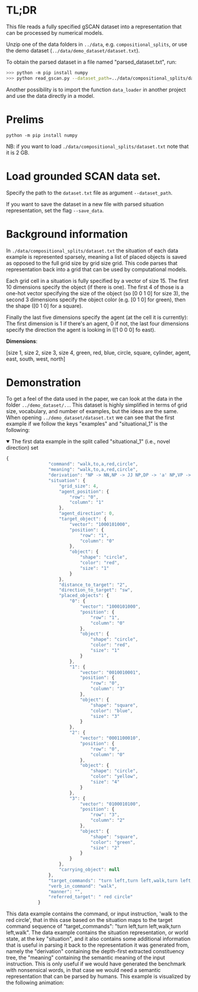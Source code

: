 # TL;DR
This file reads a fully specified gSCAN dataset into a representation that can be processed by numerical models.
 
Unzip one of the data folders in `../data`, e.g. `compositional_splits`, or use the demo dataset (`../data/demo_dataset/dataset.txt`).
 
To obtain the parsed dataset in a file named "parsed_dataset.txt", run:
```bash
>>> python -m pip install numpy
>>> python read_gscan.py --dataset_path=../data/compositional_splits/dataset.txt --save_data --output_file=parsed_dataset.txt
```

Another possibility is to import the function `data_loader` in another project and use the data directly in a model.

# Prelims
```python -m pip install numpy```

NB: if you want to load `./data/compositional_splits/dataset.txt` note that it is 2 GB.

# Load grounded SCAN data set.
Specify the path to the `dataset.txt` file as argument `--dataset_path`.

If you want to save the dataset in a new file with parsed situation representation, set the flag `--save_data`.

# Background information

In `./data/compositional_splits/dataset.txt` the situation of each data example is represented sparsely,
meaning a list of placed objects is saved as opposed to the full grid size by grid size grid.
This code parses that representation back into a grid that can be used by computational models.

Each grid cell in a situation is fully specified by a vector of size 15.
The first 10 dimensions specify the object (if there is one). The first 4 of those is a one-hot vector
specifying the size of the object (so [0 0 1 0] for size 3), the second 3 dimensions specify
the object color (e.g. [0 1 0] for green), then the shape ([0 1 0] for a square).

Finally the last five dimensions specify the agent (at the cell it is currently):
The first dimension is 1 if there's an agent, 0 if not, the last four dimensions specify the
direction the agent is looking in ([1 0 0 0] fo east).

**Dimensions**:

[size 1, size 2, size 3, size 4, green, red, blue, circle, square, cylinder, agent, east, south, west, north]

# Demonstration

To get a feel of the data used in the paper, we can look at the data in the folder `../demo_dataset/..`. This dataset is highly simplified in terms of grid size, vocabulary, and number of examples, but the ideas are the same. When opening `../demo_dataset/dataset.txt` we can see that the first example if we follow the keys "examples" and "situational_1" is the following: 

<details open>
<summary>The first data example in the split called "situational_1" (i.e., novel direction) set</summary>
<p>
 
```javascript
{
                "command": "walk,to,a,red,circle",
                "meaning": "walk,to,a,red,circle",
                "derivation": "NP -> NN,NP -> JJ NP,DP -> 'a' NP,VP -> VV_intrans 'to' DP,ROOT -> VP;T:walk,NT:VV_intransitive -> walk,T:to,T:a,T:red,NT:JJ -> red,T:circle,NT:NN -> circle",
                "situation": {
                    "grid_size": 4,
                    "agent_position": {
                        "row": "0",
                        "column": "1"
                    },
                    "agent_direction": 0,
                    "target_object": {
                        "vector": "1000101000",
                        "position": {
                            "row": "1",
                            "column": "0"
                        },
                        "object": {
                            "shape": "circle",
                            "color": "red",
                            "size": "1"
                        }
                    },
                    "distance_to_target": "2",
                    "direction_to_target": "sw",
                    "placed_objects": {
                        "0": {
                            "vector": "1000101000",
                            "position": {
                                "row": "1",
                                "column": "0"
                            },
                            "object": {
                                "shape": "circle",
                                "color": "red",
                                "size": "1"
                            }
                        },
                        "1": {
                            "vector": "0010010001",
                            "position": {
                                "row": "0",
                                "column": "3"
                            },
                            "object": {
                                "shape": "square",
                                "color": "blue",
                                "size": "3"
                            }
                        },
                        "2": {
                            "vector": "0001100010",
                            "position": {
                                "row": "0",
                                "column": "0"
                            },
                            "object": {
                                "shape": "circle",
                                "color": "yellow",
                                "size": "4"
                            }
                        },
                        "3": {
                            "vector": "0100010100",
                            "position": {
                                "row": "3",
                                "column": "2"
                            },
                            "object": {
                                "shape": "square",
                                "color": "green",
                                "size": "2"
                            }
                        }
                    },
                    "carrying_object": null
                },
                "target_commands": "turn left,turn left,walk,turn left,walk",
                "verb_in_command": "walk",
                "manner": "",
                "referred_target": " red circle"
            }
```

</p>
</details>

This data example contains the command, or input  instruction, 'walk to the red circle', that in this case based on the situation maps to the target command sequence of "target_commands": "turn left,turn left,walk,turn left,walk". The data example contains the situation representation, or world state, at the key "situation", and it also contains some additional information that is useful in parsing it back to the representation it was generated from, namely the "derivation" containing the depth-first extracted constituency tree, the "meaning" containing the semantic meaning of the input instruction. This is only useful if we would have generated the benchmark with nonsensical words, in that case we would need a semantic representation that can be parsed by humans. This example is visualized by the following animation:



